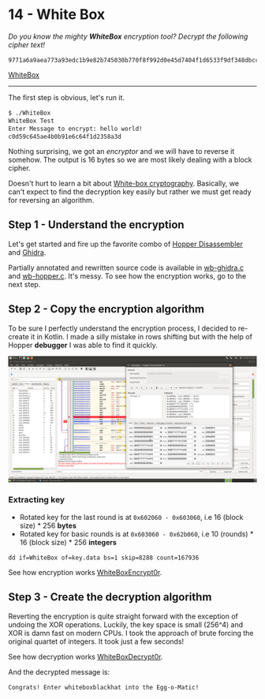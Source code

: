 # 14 - White Box
*Do you know the mighty **WhiteBox** encryption tool? Decrypt the following cipher text!*

```
9771a6a9aea773a93edc1b9e82b745030b770f8f992d0e45d7404f1d6533f9df348dbccd71034aff88afd188007df4a5c844969584b5ffd6ed2eb92aa419914e
```

[WhiteBox](WhiteBox)

---

The first step is obvious, let's run it.
```
$ ./WhiteBox
WhiteBox Test
Enter Message to encrypt: hello world!
c0d59c645ae4b0b91e6c64f1d2358a3d
```

Nothing surprising, we got an *encryptor* and we will have to reverse it somehow. The output is 16 bytes so
we are most likely dealing with a block cipher.

Doesn't hurt to learn a bit about [White-box cryptography](http://www.whiteboxcrypto.com/). Basically, we can't
expect to find the decryption key easily but rather we must get ready for reversing an algorithm.


## Step 1 - Understand the encryption
Let's get started and fire up the favorite combo of [Hopper Disassembler](https://www.hopperapp.com/download.html)
and [Ghidra](https://ghidra-sre.org/).

Partially annotated and rewritten source code is available in [wb-ghidra.c](wb-ghidra.c) and
[wb-hopper.c](wb-hopper.c). It's messy. To see how the encryption works, go to the next step.


## Step 2 - Copy the encryption algorithm
To be sure I perfectly understand the encryption process, I decided to re-create it in Kotlin.
I made a silly mistake in rows shifting but with the help of Hopper **debugger** I was able to find it quickly.

![](hopper-debugger.png)

### Extracting key
- Rotated key for the last round is at `0x602060 - 0x603060`, i.e 16 (block size) * 256 **bytes**
- Rotated key for basic rounds is at `0x603060 - 0x62b060`, i.e 10 (rounds) * 16 (block size) * 256 **integers**

```
dd if=WhiteBox of=key.data bs=1 skip=8288 count=167936
```

See how encryption works [WhiteBoxEncrypt0r](../../../src/main/kotlin/cz/vernjan/ctf/he19/ch14/WhiteBoxEncrypt0r.kt).

## Step 3 - Create the decryption algorithm
Reverting the encryption is quite straight forward with the exception of undoing the XOR operations.
Luckily, the key space is small (256^4) and XOR is damn fast on modern CPUs. I took the approach of brute
forcing the original quartet of integers. It took just a few seconds!

See how decryption works [WhiteBoxDecrypt0r](../../../src/main/kotlin/cz/vernjan/ctf/he19/ch14/WhiteBoxDecrypt0r.kt).
   
And the decrypted message is:
```
Congrats! Enter whiteboxblackhat into the Egg-o-Matic!
```   
 